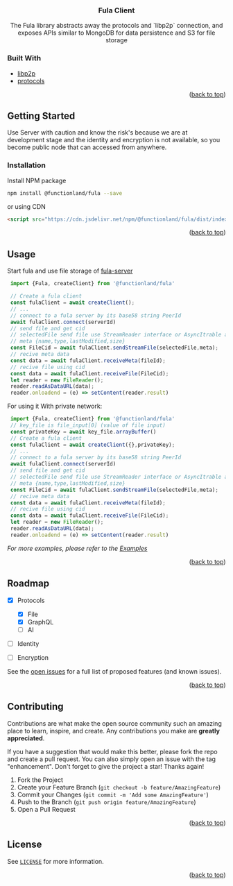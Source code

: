 <div id="top"></div>
<!--
*** Thanks for checking out the Best-README-Template. If you have a suggestion
*** that would make this better, please fork the repo and create a pull request
*** or simply open an issue with the tag "enhancement".
*** Don't forget to give the project a star!
*** Thanks again! Now go create something AMAZING! :D
*** Nice Template: https://github.com/othneildrew/Best-README-Template
-->



<!-- PROJECT SHIELDS -->
<!--
*** I'm using markdown "reference style" links for readability.
*** Reference links are enclosed in brackets [ ] instead of parentheses ( ).
*** See the bottom of this document for the declaration of the reference variables
*** for contributors-url, forks-url, etc. This is an optional, concise syntax you may use.
*** https://www.markdownguide.org/basic-syntax/#reference-style-links
-->

<div align="center">


<h3 align="center">Fula Client</h3>

  <p align="center">
    The Fula library abstracts away the protocols and `libp2p` connection, and exposes APIs similar to MongoDB
    for data persistence and S3 for file storage
    <br />
  </p>
</div>



### Built With

* [libp2p](https://libp2p.io/)
* [protocols](/protocols)

<p align="right">(<a href="#top">back to top</a>)</p>



<!-- GETTING STARTED -->
## Getting Started

Use Server with caution and know the risk's because we are at development stage and the identity and encryption is 
not available, so you become public node that can accessed from anywhere.


### Installation


Install NPM package
   ```sh
   npm install @functionland/fula --save
   ```
or using CDN
  ```html
<script src="https://cdn.jsdelivr.net/npm/@functionland/fula/dist/index.js"></script>
```
<p align="right">(<a href="#top">back to top</a>)</p>



<!-- USAGE EXAMPLES -->
## Usage
 Start fula and use file storage of [fula-server](/apps/server)
   ```js
    import {Fula, createClient} from '@functionland/fula'

    // Create a fula client 
    const fulaClient = await createClient();
    // ...
    // connect to a fula server by its base58 string PeerId
    await fulaClient.connect(serverId)
    // send file and get cid
    // selectedFile send file use StreamReader interface or AsyncItrable and get cid
    // meta {name,type,lastModified,size}
    const FileCid = await fulaClient.sendStreamFile(selectedFile,meta);
    // recive meta data 
    const data = await fulaClient.receiveMeta(fileId);
    // recive file using cid
    const data = await fulaClient.receiveFile(FileCid);
    let reader = new FileReader();
    reader.readAsDataURL(data);
    reader.onloadend = (e) => setContent(reader.result)
   ```
 For using it With private network:
   ```js
    import {Fula, createClient} from '@functionland/fula'
    // key_file is file_input[0] (value of file input)
    const privateKey = await key_file.arrayBuffer() 
    // Create a fula client 
    const fulaClient = await createClient({},privateKey);
    // ...
    // connect to a fula server by its base58 string PeerId
    await fulaClient.connect(serverId)
    // send file and get cid
    // selectedFile send file use StreamReader interface or AsyncItrable and get cid
    // meta {name,type,lastModified,size}
    const FileCid = await fulaClient.sendStreamFile(selectedFile,meta);
    // recive meta data 
    const data = await fulaClient.receiveMeta(fileId);
    // recive file using cid
    const data = await fulaClient.receiveFile(FileCid);
    let reader = new FileReader();
    reader.readAsDataURL(data);
    reader.onloadend = (e) => setContent(reader.result)
   ```

_For more examples, please refer to the [Examples](/examples/react-cra)_

<p align="right">(<a href="#top">back to top</a>)</p>



<!-- ROADMAP -->
## Roadmap

- [X] Protocols
  - [X] File
  - [X] GraphQL
  - [ ] AI
- [ ] Identity
- [ ] Encryption


See the [open issues](https://github.com/functionland/fula/issues) for a full list of proposed features (and known issues).

<p align="right">(<a href="#top">back to top</a>)</p>



<!-- CONTRIBUTING -->
## Contributing

Contributions are what make the open source community such an amazing place to learn, inspire, and create. Any contributions you make are **greatly appreciated**.

If you have a suggestion that would make this better, please fork the repo and create a pull request. You can also simply open an issue with the tag "enhancement".
Don't forget to give the project a star! Thanks again!

1. Fork the Project
2. Create your Feature Branch (`git checkout -b feature/AmazingFeature`)
3. Commit your Changes (`git commit -m 'Add some AmazingFeature'`)
4. Push to the Branch (`git push origin feature/AmazingFeature`)
5. Open a Pull Request

<p align="right">(<a href="#top">back to top</a>)</p>



<!-- LICENSE -->
## License

See [`LICENSE`](/LICENSE) for more information.

<p align="right">(<a href="#top">back to top</a>)</p>





<!-- MARKDOWN LINKS & IMAGES -->
<!-- https://www.markdownguide.org/basic-syntax/#reference-style-links -->
[contributors-shield]: https://img.shields.io/github/contributors/github_username/repo_name.svg?style=for-the-badge
[contributors-url]: https://github.com/functionland/fula/graphs/contributors
[forks-shield]: https://img.shields.io/github/forks/github_username/repo_name.svg?style=for-the-badge
[forks-url]: https://github.com/functionland/fula/network/members
[stars-shield]: https://img.shields.io/github/stars/github_username/repo_name.svg?style=for-the-badge
[stars-url]: https://github.com/functionland/fula/stargazers
[issues-shield]: https://img.shields.io/github/issues/github_username/repo_name.svg?style=for-the-badge
[issues-url]: https://github.com/functionland/fula/issues
[license-shield]: https://img.shields.io/github/license/github_username/repo_name.svg?style=for-the-badge
[license-url]: https://github.com/functionland/fula/blob/main/LICENSE
[linkedin-shield]: https://img.shields.io/badge/-LinkedIn-black.svg?style=for-the-badge&logo=linkedin&colorB=555
[linkedin-url]: https://linkedin.com/in/linkedin_username
[product-screenshot]: images/screenshot.png
